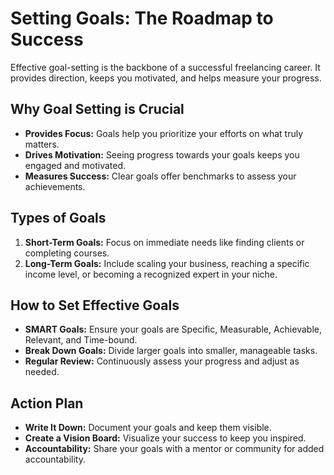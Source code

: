 # Setting Goals: The Roadmap to Success

Effective goal-setting is the backbone of a successful freelancing career. It provides direction, keeps you motivated, and helps measure your progress.

## Why Goal Setting is Crucial

- **Provides Focus:** Goals help you prioritize your efforts on what truly matters.
- **Drives Motivation:** Seeing progress towards your goals keeps you engaged and motivated.
- **Measures Success:** Clear goals offer benchmarks to assess your achievements.

## Types of Goals

1. **Short-Term Goals:** Focus on immediate needs like finding clients or completing courses.
2. **Long-Term Goals:** Include scaling your business, reaching a specific income level, or becoming a recognized expert in your niche.

## How to Set Effective Goals

- **SMART Goals:** Ensure your goals are Specific, Measurable, Achievable, Relevant, and Time-bound.
- **Break Down Goals:** Divide larger goals into smaller, manageable tasks.
- **Regular Review:** Continuously assess your progress and adjust as needed.

## Action Plan

- **Write It Down:** Document your goals and keep them visible.
- **Create a Vision Board:** Visualize your success to keep you inspired.
- **Accountability:** Share your goals with a mentor or community for added accountability.
